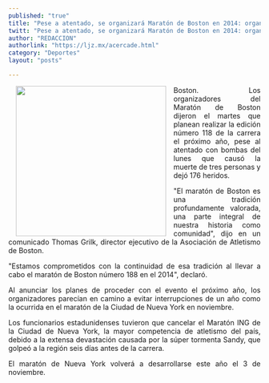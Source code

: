```yaml
---
published: "true"
title: "Pese a atentado, se organizará Maratón de Boston en 2014: organizadores"
twitt: "Pese a atentado, se organizará Maratón de Boston en 2014: organizadores"
author: "REDACCION"
authorlink: "https://ljz.mx/acercade.html"
category: "Deportes"
layout: "posts"

---
```


<img src="http://ljz.mx/images/stories/fotos_abril2013/atentado_boston.jpg" border="0" width="300" style="margin-left: 15px; margin-right: 15px; float: left;" />

<p style="text-align: justify;">
  Boston. Los organizadores del Maratón de Boston dijeron el martes que planean realizar la edición número 118 de la carrera el próximo año, pese al atentado con bombas del lunes que causó la muerte de tres personas y dejó 176 heridos.
</p>

<p style="text-align: justify;">
  "El maratón de Boston es una tradición profundamente valorada, una parte integral de nuestra historia como comunidad", dijo en un comunicado Thomas Grilk, director ejecutivo de la Asociación de Atletismo de Boston.
</p>

<p style="text-align: justify;">
  "Estamos comprometidos con la continuidad de esa tradición al llevar a cabo el maratón de Boston número 188 en el 2014", declaró.
</p>

<p style="text-align: justify;">
  Al anunciar los planes de proceder con el evento el próximo año, los organizadores parecían en camino a evitar interrupciones de un año como la ocurrida en el maratón de la Ciudad de Nueva York en noviembre.
</p>

<p style="text-align: justify;">
  Los funcionarios estadunidenses tuvieron que cancelar el Maratón ING de la Ciudad de Nueva York, la mayor competencia de atletismo del país, debido a la extensa devastación causada por la súper tormenta Sandy, que golpeó a la región seis días antes de la carrera.
</p>

<p style="text-align: justify;">
  El maratón de Nueva York volverá a desarrollarse este año el 3 de noviembre.
</p>
